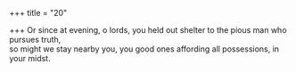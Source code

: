 +++
title = "20"

+++
Or since at evening, o lords, you held out shelter to the pious man who  pursues truth,  
so might we stay nearby you, you good ones affording all possessions,  in your midst.  